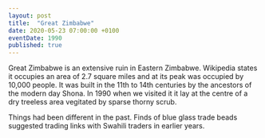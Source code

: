 ```yaml
---
layout: post
title:  "Great Zimbabwe"
date: 2020-05-23 07:00:00 +0100
eventDate: 1990
published: true
---
```


Great Zimbabwe is an extensive ruin in Eastern Zimbabwe. Wikipedia states it occupies an area of 2.7 square miles and at its peak was occupied by 10,000 people. It was built in the 11th to 14th centuries by the ancestors of the modern day Shona. In 1990 when we visited it it lay at the centre of a dry treeless area vegitated by sparse thorny scrub.

Things had been different in the past. Finds of blue glass trade beads suggested trading links with Swahili traders in earlier years. 
